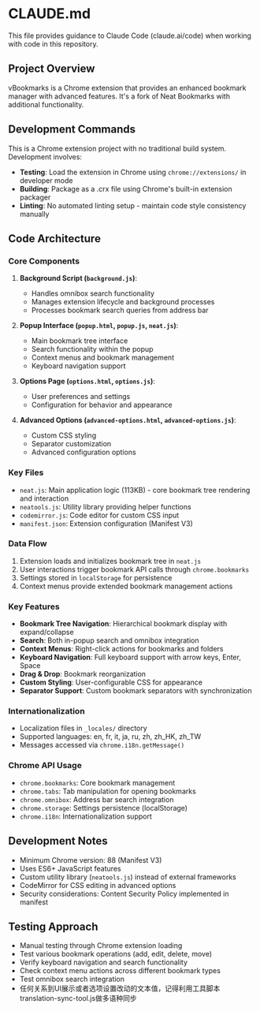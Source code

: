 # CLAUDE.md

This file provides guidance to Claude Code (claude.ai/code) when working with code in this repository.

## Project Overview

vBookmarks is a Chrome extension that provides an enhanced bookmark manager with advanced features. It's a fork of Neat Bookmarks with additional functionality.

## Development Commands

This is a Chrome extension project with no traditional build system. Development involves:

- **Testing**: Load the extension in Chrome using `chrome://extensions/` in developer mode
- **Building**: Package as a .crx file using Chrome's built-in extension packager
- **Linting**: No automated linting setup - maintain code style consistency manually

## Code Architecture

### Core Components

1. **Background Script (`background.js`)**:
   - Handles omnibox search functionality
   - Manages extension lifecycle and background processes
   - Processes bookmark search queries from address bar

2. **Popup Interface (`popup.html`, `popup.js`, `neat.js`)**:
   - Main bookmark tree interface
   - Search functionality within the popup
   - Context menus and bookmark management
   - Keyboard navigation support

3. **Options Page (`options.html`, `options.js`)**:
   - User preferences and settings
   - Configuration for behavior and appearance

4. **Advanced Options (`advanced-options.html`, `advanced-options.js`)**:
   - Custom CSS styling
   - Separator customization
   - Advanced configuration options

### Key Files

- `neat.js`: Main application logic (113KB) - core bookmark tree rendering and interaction
- `neatools.js`: Utility library providing helper functions
- `codemirror.js`: Code editor for custom CSS input
- `manifest.json`: Extension configuration (Manifest V3)

### Data Flow

1. Extension loads and initializes bookmark tree in `neat.js`
2. User interactions trigger bookmark API calls through `chrome.bookmarks`
3. Settings stored in `localStorage` for persistence
4. Context menus provide extended bookmark management actions

### Key Features

- **Bookmark Tree Navigation**: Hierarchical bookmark display with expand/collapse
- **Search**: Both in-popup search and omnibox integration
- **Context Menus**: Right-click actions for bookmarks and folders
- **Keyboard Navigation**: Full keyboard support with arrow keys, Enter, Space
- **Drag & Drop**: Bookmark reorganization
- **Custom Styling**: User-configurable CSS for appearance
- **Separator Support**: Custom bookmark separators with synchronization

### Internationalization

- Localization files in `_locales/` directory
- Supported languages: en, fr, it, ja, ru, zh, zh_HK, zh_TW
- Messages accessed via `chrome.i18n.getMessage()`

### Chrome API Usage

- `chrome.bookmarks`: Core bookmark management
- `chrome.tabs`: Tab manipulation for opening bookmarks
- `chrome.omnibox`: Address bar search integration
- `chrome.storage`: Settings persistence (localStorage)
- `chrome.i18n`: Internationalization support

## Development Notes

- Minimum Chrome version: 88 (Manifest V3)
- Uses ES6+ JavaScript features
- Custom utility library (`neatools.js`) instead of external frameworks
- CodeMirror for CSS editing in advanced options
- Security considerations: Content Security Policy implemented in manifest

## Testing Approach

- Manual testing through Chrome extension loading
- Test various bookmark operations (add, edit, delete, move)
- Verify keyboard navigation and search functionality
- Check context menu actions across different bookmark types
- Test omnibox search integration
- 任何关系到UI展示或者选项设置改动的文本值，记得利用工具脚本translation-sync-tool.js做多语种同步